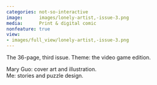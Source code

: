 ```yaml
---
categories: not-so-interactive
image:      images/lonely-artist,-issue-3.png
media:      Print & digital comic
nonfeature: true
view:
- images/full_view/lonely-artist,-issue-3.png
---
```

The 36-page, third issue. Theme: the video game edition. 

Mary Guo: cover art and illustration.  
Me: stories and puzzle design.
